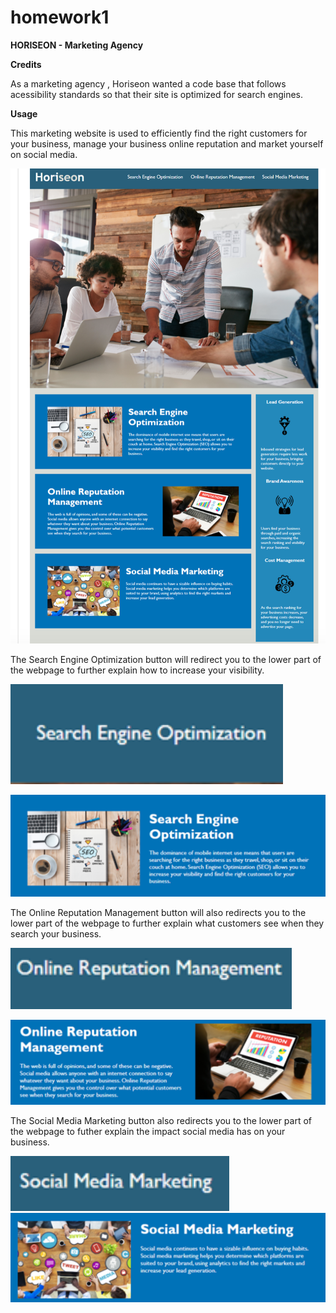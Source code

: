 # homework1

**HORISEON - Marketing Agency**


**Credits**

As a marketing agency , Horiseon wanted a code base that follows acessibility standards so that their site is optimized for search engines. 

**Usage**

This marketing website is used to efficiently find the right customers for your business, manage your business online reputation and market yourself on social media. 

![bigpic](assets/bigpic.png)

The Search Engine Optimization button will redirect you to the lower part of the webpage to further explain how to increase your visibility. 

![seo](assets/seo1.png)

![seo](assets/seo2.png)

The Online Reputation Management button will also redirects you to the lower part of the webpage to further explain what customers see when they search your business. 

![orm](assets/orm.png)

![orm](assets/orm2.png)

The Social Media Marketing button also redirects you to the lower part of the webpage to futher explain the impact social media has on your business. 

![smm](assets/smm.png)
![smm](assets/smm2.png)